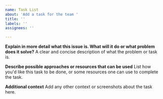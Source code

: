 ```yaml
---
name: Task List
about: 'Add a task for the team '
title: ''
labels: ''
assignees: ''

---
```


**Explain in more detail what this issue is. What will it do or what problem does it solve?**
A clear and concise description of what the problem or task is.

**Describe possible approaches or resources that can be used**
List how you'd like this task to be done, or some resources one can use to complete the task.

**Additional context**
Add any other context or screenshots about the task here.
